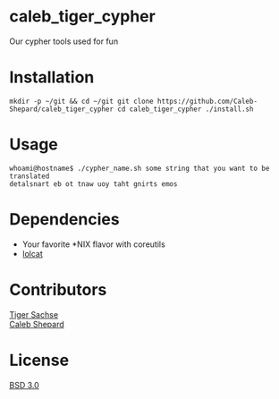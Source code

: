 # caleb_tiger_cypher
Our cypher tools used for fun

# Installation
`
mkdir -p ~/git && cd ~/git
git clone https://github.com/Caleb-Shepard/caleb_tiger_cypher
cd caleb_tiger_cypher
./install.sh
`

# Usage
`
whoami@hostname$ ./cypher_name.sh some string that you want to be translated
`
<br />
`
detalsnart eb ot tnaw uoy taht gnirts emos
`

# Dependencies
* Your favorite \*NIX flavor with coreutils
* [lolcat](https://github.com/busyloop/lolcat)

# Contributors
[Tiger Sachse](https://github.com/tgsachse)<br />
[Caleb Shepard](https://github.com/Caleb-Shepard)

# License
[BSD 3.0](LICENSE)
